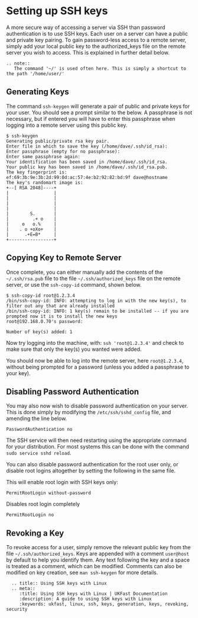 # Setting up SSH keys

A more secure way of accessing a server via SSH than password authentication is to use SSH keys. Each user on a server can have a public and private key pairing. To gain password-less access to a remote server, simply add your local public key to the authorized_keys file on the remote server you wish to access. This is explained in further detail below.

```eval_rst
.. note::
   The command '~/' is used often here. This is simply a shortcut to the path '/home/user/'
``` 

## Generating Keys

The command `ssh-keygen` will generate a pair of public and private keys for your user. You should see a prompt similar to the below. A passphrase is not necessary, but if entered you will have to enter this passphrase when logging into a remote server using this public key. 

```console
$ ssh-keygen
Generating public/private rsa key pair.
Enter file in which to save the key (/home/dave/.ssh/id_rsa):
Enter passphrase (empty for no passphrase):
Enter same passphrase again:
Your identification has been saved in /home/dave/.ssh/id_rsa.
Your public key has been saved in /home/dave/.ssh/id_rsa.pub.
The key fingerprint is:
ef:69:3b:9e:3b:2d:99:0d:ac:57:4e:b2:92:82:bd:9f dave@hostname
The key's randomart image is:
+--[ RSA 2048]----+
|                 |
|                 |
|                 |
|                 |
|        S.       |
|         .+ o    |
|     o   o.%     |
|    . o +oXo+    |
|      .+E=B*     |
+-----------------+
```

## Copying Key to Remote Server

Once complete, you can either manually add the contents of the `~/.ssh/rsa.pub` file to the file `~/.ssh/authorized_keys` file on the remote server, or use the `ssh-copy-id` command, shown below.

```console
$ ssh-copy-id root@1.2.3.4
/bin/ssh-copy-id: INFO: attempting to log in with the new key(s), to filter out any that are already installed
/bin/ssh-copy-id: INFO: 1 key(s) remain to be installed -- if you are prompted now it is to install the new keys
root@192.168.0.70's password:

Number of key(s) added: 1
```

Now try logging into the machine, with:   `ssh 'root@1.2.3.4'`
and check to make sure that only the key(s) you wanted were added.


You should now be able to log into the remote server, here `root@1.2.3.4`, without being prompted for a password (unless you added a passphrase to your key).


## Disabling Password Authentication

You may also now wish to disable password authentication on your server. This is done simply by modifying the `/etc/ssh/sshd_config` file, and amending the line below.

```console
PasswordAuthentication no
```
The SSH service will then need restarting using the appropriate command for your distribution. For most systems this can be done with the command `sudo service sshd reload`.

You can also disable password authentication for the root user only, or disable root logins altogether by setting the following in the same file.

This will enable root login with SSH keys only:

```console
PermitRootLogin without-password
```

Disables root login completely

```console
PermitRootLogin no
```


## Revoking a Key

To revoke access for a user, simply remove the relevant public key from the file `~/.ssh/authorized_keys`. Keys are appended with a comment `user@host` by default to help you identify them. Any text following the key and a space is treated as a comment, which can be modified. Comments can also be modified on key creation, see `man ssh-keygen` for more details.

```eval_rst
  .. title:: Using SSH keys with Linux
  .. meta::
     :title: Using SSH keys with Linux | UKFast Documentation
     :description: A guide to using SSH keys with Linux
     :keywords: ukfast, linux, ssh, keys, generation, keys, revoking, security
